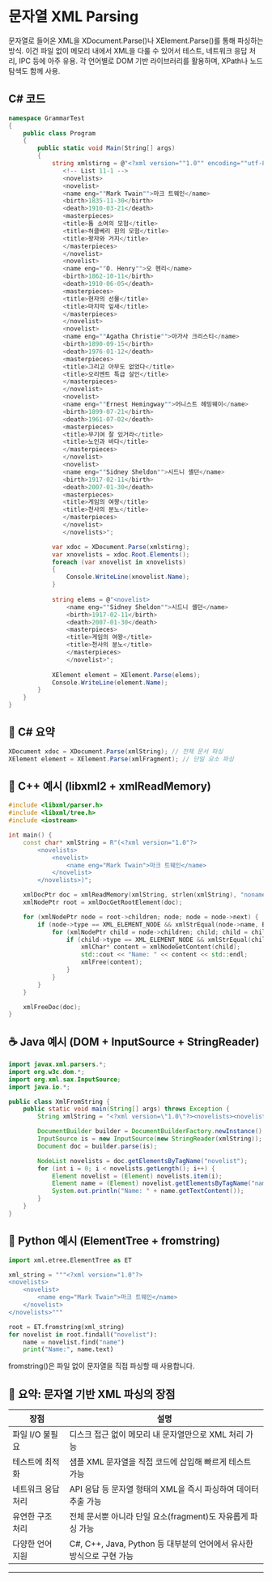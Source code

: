 # 문자열 XML Parsing
문자열로 들어온 XML을 XDocument.Parse()나 XElement.Parse()를 통해 파싱하는 방식. 
이건 파일 없이 메모리 내에서 XML을 다룰 수 있어서 테스트, 네트워크 응답 처리, IPC 등에 아주 유용.
각 언어별로 DOM 기반 라이브러리를 활용하며, XPath나 노드 탐색도 함께 사용.

## C# 코드
```csharp
namespace GrammarTest
{
    public class Program
    {
        public static void Main(String[] args)
        {
            string xmlstirng = @"<?xml version=""1.0"" encoding=""utf-8""?>
               <!-- List 11-1 -->
               <novelists>
               <novelist>
               <name eng=""Mark Twain"">마크 트웨인</name>
               <birth>1835-11-30</birth>
               <death>1910-03-21</death>
               <masterpieces>
               <title>톰 소여의 모험</title>
               <title>허클베리 핀의 모험</title>
               <title>왕자와 거지</title>
               </masterpieces>
               </novelist>
               <novelist>
               <name eng=""O. Henry"">오 헨리</name>
               <birth>1862-10-11</birth>
               <death>1910-06-05</death>
               <masterpieces>
               <title>현자의 선물</title>
               <title>마지막 잎새</title>
               </masterpieces>
               </novelist>
               <novelist>
               <name eng=""Agatha Christie"">아가사 크리스티</name>
               <birth>1890-09-15</birth>
               <death>1976-01-12</death>
               <masterpieces>
               <title>그리고 아무도 없었다</title>
               <title>오리엔트 특급 살인</title>
               </masterpieces>
               </novelist>
               <novelist>
               <name eng=""Ernest Hemingway"">어니스트 헤밍웨이</name>
               <birth>1899-07-21</birth>
               <death>1961-07-02</death>
               <masterpieces>
               <title>무기여 잘 있거라</title>
               <title>노인과 바다</title>
               </masterpieces>
               </novelist>
               <novelist>
               <name eng=""Sidney Sheldon"">시드니 셸던</name>
               <birth>1917-02-11</birth>
               <death>2007-01-30</death>
               <masterpieces>
               <title>게임의 여왕</title>
               <title>천사의 분노</title>
               </masterpieces>
               </novelist>
               </novelists>";

            var xdoc = XDocument.Parse(xmlstirng);
            var xnovelists = xdoc.Root.Elements();
            foreach (var xnovelist in xnovelists)
            {
                Console.WriteLine(xnovelist.Name);
            }
            
            string elems = @"<novelist>
                <name eng=""Sidney Sheldon"">시드니 셸던</name>
                <birth>1917-02-11</birth>
                <death>2007-01-30</death>
                <masterpieces>
                <title>게임의 여왕</title>
                <title>천사의 분노</title>
                </masterpieces>
                </novelist>";
            
            XElement element = XElement.Parse(elems);
            Console.WriteLine(element.Name);
        }
    }
}

```


## 🧾 C# 요약
```csharp
XDocument xdoc = XDocument.Parse(xmlString); // 전체 문서 파싱
XElement element = XElement.Parse(xmlFragment); // 단일 요소 파싱
```


## 🧩 C++ 예시 (libxml2 + xmlReadMemory)
```cpp
#include <libxml/parser.h>
#include <libxml/tree.h>
#include <iostream>

int main() {
    const char* xmlString = R"(<?xml version="1.0"?>
        <novelists>
            <novelist>
                <name eng="Mark Twain">마크 트웨인</name>
            </novelist>
        </novelists>)";

    xmlDocPtr doc = xmlReadMemory(xmlString, strlen(xmlString), "noname.xml", NULL, 0);
    xmlNodePtr root = xmlDocGetRootElement(doc);

    for (xmlNodePtr node = root->children; node; node = node->next) {
        if (node->type == XML_ELEMENT_NODE && xmlStrEqual(node->name, BAD_CAST "novelist")) {
            for (xmlNodePtr child = node->children; child; child = child->next) {
                if (child->type == XML_ELEMENT_NODE && xmlStrEqual(child->name, BAD_CAST "name")) {
                    xmlChar* content = xmlNodeGetContent(child);
                    std::cout << "Name: " << content << std::endl;
                    xmlFree(content);
                }
            }
        }
    }

    xmlFreeDoc(doc);
}

```

## ☕ Java 예시 (DOM + InputSource + StringReader)
```java
import javax.xml.parsers.*;
import org.w3c.dom.*;
import org.xml.sax.InputSource;
import java.io.*;

public class XmlFromString {
    public static void main(String[] args) throws Exception {
        String xmlString = "<?xml version=\"1.0\"?><novelists><novelist><name eng=\"Mark Twain\">마크 트웨인</name></novelist></novelists>";

        DocumentBuilder builder = DocumentBuilderFactory.newInstance().newDocumentBuilder();
        InputSource is = new InputSource(new StringReader(xmlString));
        Document doc = builder.parse(is);

        NodeList novelists = doc.getElementsByTagName("novelist");
        for (int i = 0; i < novelists.getLength(); i++) {
            Element novelist = (Element) novelists.item(i);
            Element name = (Element) novelist.getElementsByTagName("name").item(0);
            System.out.println("Name: " + name.getTextContent());
        }
    }
}

```

## 🐍 Python 예시 (ElementTree + fromstring)
```python
import xml.etree.ElementTree as ET

xml_string = """<?xml version="1.0"?>
<novelists>
    <novelist>
        <name eng="Mark Twain">마크 트웨인</name>
    </novelist>
</novelists>"""

root = ET.fromstring(xml_string)
for novelist in root.findall("novelist"):
    name = novelist.find("name")
    print("Name:", name.text)
```

fromstring()은 파일 없이 문자열을 직접 파싱할 때 사용합니다.


## 🧠 요약: 문자열 기반 XML 파싱의 장점

| 장점                 | 설명                                                                 |
|----------------------|----------------------------------------------------------------------|
| 파일 I/O 불필요       | 디스크 접근 없이 메모리 내 문자열만으로 XML 처리 가능                 |
| 테스트에 최적화       | 샘플 XML 문자열을 직접 코드에 삽입해 빠르게 테스트 가능               |
| 네트워크 응답 처리    | API 응답 등 문자열 형태의 XML을 즉시 파싱하여 데이터 추출 가능         |
| 유연한 구조 처리      | 전체 문서뿐 아니라 단일 요소(fragment)도 자유롭게 파싱 가능            |
| 다양한 언어 지원      | C#, C++, Java, Python 등 대부분의 언어에서 유사한 방식으로 구현 가능     |

---



